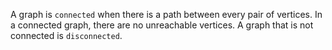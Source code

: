 A graph is `connected` when there is a path between every pair of vertices. In a connected graph, there are no unreachable vertices. A graph that is not connected is `disconnected`.